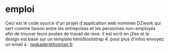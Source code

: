 # emploi
Ceci est le code source d'un projet d'application web nommée DZwork qui sert comme liaison entre les entreprises et les personnes non-employés afin de trouver leurs postes de travail de reve.
il est ecrit en j2ee et le design est basé sur un template html/bootstrap 4.
pour plus d'infos envoyez un email à : tagkader@hotmail.fr
